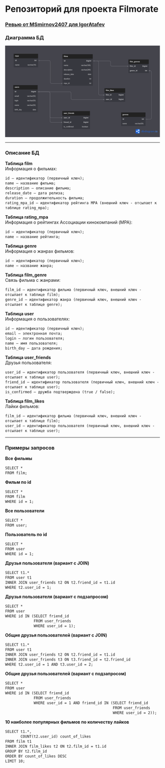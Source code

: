 # Репозиторий для проекта Filmorate

### <a href="Ревью от MSmirnov2407 для IgorAtafev.txt">Ревью от MSmirnov2407 для IgorAtafev</a>

### Диаграмма БД

<img src="schema.png">  
  
------ 
### Описание БД

**Таблица film**  
Информация о фильмах:  
  
    id — идентификатор (первичный ключ);
    name — название фильма;
    description — описание фильма;
    release_date — дата релиза;
    duration — продолжительность фильма;
    rating_mpa_id — идентификатор рейтинга MPA (внешний ключ - отсылает к таблице rating_mpa);

**Таблица rating_mpa**  
Информация о рейтингах Ассоциации кинокомпаний (MPA):

    id — идентификатор (первичный ключ);
    name — название рейтинга;

**Таблица genre**  
Информация о жанрах фильмов:

    id — идентификатор (первичный ключ);
    name — название жанра;

**Таблица film_genre**  
Связь фильма с жанрами:

    film_id — идентификатор фильма (первичный ключ, внешний ключ - отсылает к таблице film);
    genre_id — идентификатор жанра (первичный ключ, внешний ключ - отсылает к таблице genre);
 
**Таблица user**  
Информация о пользователях: 
  
    id — идентификатор (первичный ключ);
    email — электронная почта;
    login — логин пользователя;
    name — имя пользователя;
    birth_day — дата рождения; 

**Таблица user_friends**  
Друзья пользователя: 
  
    user_id — идентификатор пользователя (первичный ключ, внешний ключ - отсылает к таблице user);
    friend_id — идентификатор пользователя (первичный ключ, внешний ключ - отсылает к таблице user);
    is_confirmed — дружба подтверждена (true / false);

**Таблица film_likes**  
Лайки фильмов: 
  
    film_id — идентификатор фильма (первичный ключ, внешний ключ - отсылает к таблице film);
    user_id — идентификатор пользователя (первичный ключ, внешний ключ - отсылает к таблице user);

------ 

### Примеры запросов  
**Все фильмы**
```roomsql
SELECT *
FROM film;
```

**Фильм по id**
```roomsql
SELECT *
FROM film
WHERE id = 1;
```

**Все пользователи**
```roomsql
SELECT *
FROM user;
```

**Пользователь по id**
```roomsql
SELECT *
FROM user
WHERE id = 1;
```

**Друзья пользователя (вариант с JOIN)**
```roomsql
SELECT t1.*
FROM user t1
INNER JOIN user_friends t2 ON t2.friend_id = t1.id
WHERE t2.user_id = 1;
```

**Друзья пользователя (вариант с подзапросом)**
```roomsql
SELECT *
FROM user
WHERE id IN (SELECT friend_id
             FROM user_friends
             WHERE user_id = 1);
```

**Общие друзья пользователей (вариант с JOIN)**
```roomsql
SELECT t1.*
FROM user t1
INNER JOIN user_friends t2 ON t2.friend_id = t1.id
INNER JOIN user_friends t3 ON t3.friend_id = t2.friend_id
WHERE t2.user_id = 1 AND t3.user_id = 2;
```

**Общие друзья пользователей (вариант с подзапросом)**
```roomsql
SELECT *
FROM user
WHERE id IN (SELECT friend_id
             FROM user_friends
             WHERE user_id = 1 AND friend_id IN (SELECT friend_id
                                                 FROM user_friends
                                                 WHERE user_id = 2));
```

**10 наиболее популярных фильмов по количеству лайков**
```roomsql
SELECT t1.*,
       COUNT(t2.user_id) count_of_likes
FROM film t1
INNER JOIN film_likes t2 ON t2.film_id = t1.id
GROUP BY t2.film_id
ORDER BY count_of_likes DESC
LIMIT 10;
```